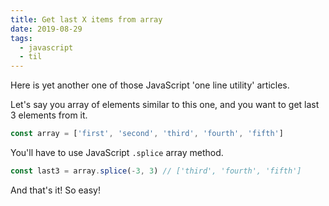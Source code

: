```yaml
---
title: Get last X items from array
date: 2019-08-29
tags:
  - javascript
  - til
---
```


Here is yet another one of those JavaScript 'one line utility' articles.

Let's say you array of elements similar to this one, and you want to get last 3 elements from it.

```js
const array = ['first', 'second', 'third', 'fourth', 'fifth']
```

You'll have to use JavaScript `.splice` array method.

```js
const last3 = array.splice(-3, 3) // ['third', 'fourth', 'fifth']
```

And that's it! So easy!
